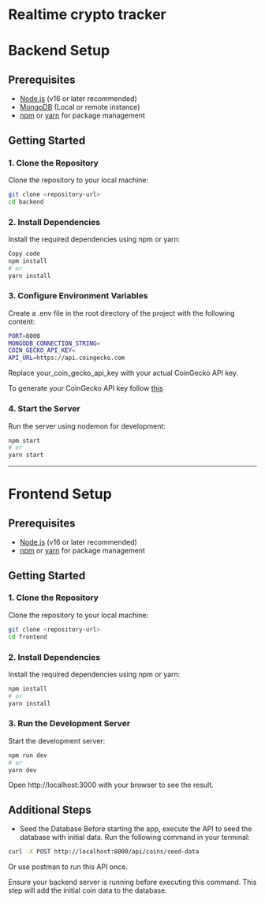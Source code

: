 # Realtime crypto tracker

# Backend Setup

## Prerequisites

- [Node.js](https://nodejs.org/) (v16 or later recommended)
- [MongoDB](https://www.mongodb.com/) (Local or remote instance)
- [npm](https://www.npmjs.com/) or [yarn](https://yarnpkg.com/) for package management

## Getting Started

### 1. Clone the Repository

Clone the repository to your local machine:

```bash
git clone <repository-url>
cd backend
```

### 2. Install Dependencies

Install the required dependencies using npm or yarn:

```bash
Copy code
npm install
# or
yarn install
```

### 3. Configure Environment Variables

Create a .env file in the root directory of the project with the following content:

```bash
PORT=8000
MONGODB_CONNECTION_STRING=
COIN_GECKO_API_KEY=
API_URL=https://api.coingecko.com
```

Replace your_coin_gecko_api_key with your actual CoinGecko API key.

To generate your CoinGecko API key follow [this](https://docs.coingecko.com/v3.0.1/reference/setting-up-your-api-key)

### 4. Start the Server

Run the server using nodemon for development:

```bash
npm start
# or
yarn start
```

---

# Frontend Setup

## Prerequisites

- [Node.js](https://nodejs.org/) (v16 or later recommended)
- [npm](https://www.npmjs.com/) or [yarn](https://yarnpkg.com/) for package management

## Getting Started

### 1. Clone the Repository

Clone the repository to your local machine:

```bash
git clone <repository-url>
cd frontend
```

### 2. Install Dependencies

Install the required dependencies using npm or yarn:

```bash
npm install
# or
yarn install
```

### 3. Run the Development Server

Start the development server:

```bash
npm run dev
# or
yarn dev
```

Open http://localhost:3000 with your browser to see the result.

## Additional Steps

- Seed the Database
  Before starting the app, execute the API to seed the database with initial data. Run the following command in your terminal:

```bash
curl -X POST http://localhost:8000/api/coins/seed-data
```
Or use postman to run this API once.

Ensure your backend server is running before executing this command. This step will add the initial coin data to the database.
